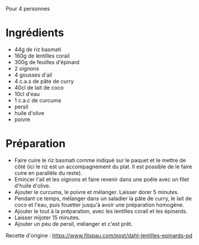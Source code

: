Pour 4 personnes

# Ingrédients
- 44g de riz basmati
- 160g de lentilles corail
- 300g de feuilles d'épinard
- 2 oignons
- 4 gousses d'ail
- 4 c.a.s de pâte de curry
- 40cl de lait de coco
- 10cl d'eau
- 1 c.a.c de curcuma
- persil
- huile d'olive
- poivre

# Préparation

- Faire cuire le riz basmati comme indiqué sur le paquet et le mettre de côté (ici le riz est un accompagnement du plat. Il est possible de le faire cuire en parallèle du reste).
- Emincer l'ail et les oignons et faire revenir dans une poêle avec un filet d'huile d'olive.
- Ajouter le curcuma, le poivre et mélanger. Laisser dorer 5 minutes.
- Pendant ce temps, mélanger dans un saladier la pâte de curry, le lait de coco et l'eau, puis fouetter jusqu'à avoir une préparation homogène.
- Ajouter le tout à la préparation, avec les lentilles corail et les épinards.
- Laisser mijoter 15 minutes.
- Ajouter un peu de persil, mélanger et c'est prêt.

Recette d'origine : https://www.fitspau.com/post/dahl-lentilles-epinards-pd

